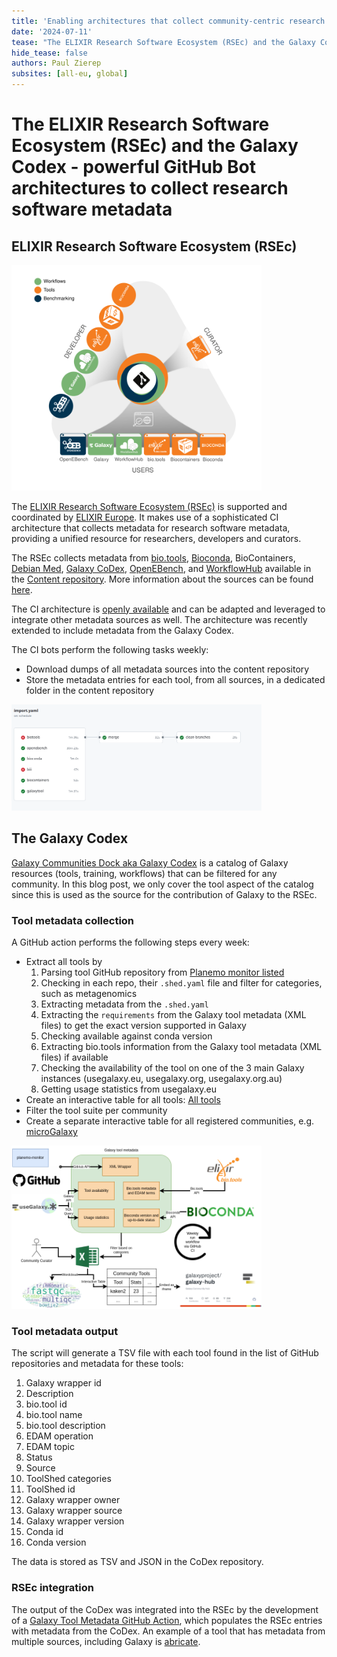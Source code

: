 ```yaml
---
title: 'Enabling architectures that collect community-centric research software metadata'
date: '2024-07-11'
tease: "The ELIXIR Research Software Ecosystem (RSEc) and the Galaxy Codex make use of GitHub CI bots to collect research software metadata and provide a FAIR tool metadata repository for the global research community"
hide_tease: false
authors: Paul Zierep 
subsites: [all-eu, global]
---
```


# The ELIXIR Research Software Ecosystem (RSEc) and the Galaxy Codex - powerful GitHub Bot architectures to collect research software metadata

## ELIXIR Research Software Ecosystem (RSEc)

<img src="./rsec.svg" style="max-width: 400px" alt="RSEc" />

The [ELIXIR Research Software Ecosystem (RSEc)](https://research-software-ecosystem.github.io/index) is supported and coordinated by [ELIXIR Europe](https://elixir-europe.org/).
It makes use of a sophisticated CI architecture that collects metadata for research software metadata, providing a unified resource for researchers, developers and curators. 

The RSEc collects metadata from [bio.tools](https://bio.tools), [Bioconda](https://bioconda.github.io/), BioContainers, [Debian Med](https://www.debian.org/devel/debian-med/index.de.html), [Galaxy CoDex](https://github.com/galaxyproject/galaxy_codex),
[OpenEBench](https://openebench.bsc.es), and [WorkflowHub](https://workflowhub.eu/) available in the [Content repository](https://github.com/research-software-ecosystem/content).
More information about the sources can be found [here](https://research-software-ecosystem.github.io/sources).

The CI architecture is [openly available](https://github.com/research-software-ecosystem/utils) and can be adapted and leveraged to integrate other metadata sources as well.
The architecture was recently extended to include metadata from the Galaxy Codex.

The CI bots perform the following tasks weekly:

* Download dumps of all metadata sources into the content repository
* Store the metadata entries for each tool, from all sources, in a dedicated folder in the content repository

<img src="./CI_01.png" style="max-width: 400px" alt="CI" />

## The Galaxy Codex

[Galaxy Communities Dock aka Galaxy Codex](https://github.com/galaxyproject/galaxy_codex) is a catalog of Galaxy resources (tools, training, workflows) that can be filtered for any community.
In this blog post, we only cover the tool aspect of the catalog since this is used as the source for the contribution of Galaxy to the RSEc.

### Tool metadata collection

A GitHub action performs the following steps every week:

- Extract all tools by
    1. Parsing tool GitHub repository from [Planemo monitor listed](https://github.com/galaxyproject/planemo-monitor)
    2. Checking in each repo, their `.shed.yaml` file and filter for categories, such as metagenomics 
    3. Extracting metadata from the `.shed.yaml`
    4. Extracting the `requirements` from the Galaxy tool metadata (XML files) to get the exact version supported in Galaxy
    5. Checking available against conda version
    6. Extracting bio.tools information from the Galaxy tool metadata (XML files) if available
    7. Checking the availability of the tool on one of the 3 main Galaxy instances (usegalaxy.eu, usegalaxy.org, usegalaxy.org.au)
    8. Getting usage statistics from usegalaxy.eu
- Create an interactive table for all tools: [All tools](https://galaxyproject.github.io/galaxy_codex/)
- Filter the tool suite per community
- Create a separate interactive table for all registered communities, e.g. [microGalaxy](https://galaxyproject.github.io/galaxy_tool_metadata_extractor/microgalaxy/)

<img src="./Preprint_flowchart.png" style="max-width: 400px" alt="CoDex" />

### Tool metadata output

The script will generate a TSV file with each tool found in the list of GitHub repositories and metadata for these tools:

1. Galaxy wrapper id
2. Description
3. bio.tool id
4. bio.tool name
5. bio.tool description
6. EDAM operation
7. EDAM topic
8. Status
9. Source
10. ToolShed categories
11. ToolShed id
12. Galaxy wrapper owner
13. Galaxy wrapper source
14. Galaxy wrapper version
15. Conda id
16. Conda version

The data is stored as TSV and JSON in the CoDex repository.

### RSEc integration

The output of the CoDex was integrated into the RSEc by the development of a [Galaxy Tool Metadata GitHub Action](https://github.com/research-software-ecosystem/utils/tree/main/galaxytool-import),
which populates the RSEc entries with metadata from the CoDex.
An example of a tool that has metadata from multiple sources, including Galaxy is [abricate](https://github.com/research-software-ecosystem/content/tree/c840b13928330e97c7eb6ccb6a779ff9b0f37835/data/abricate).
